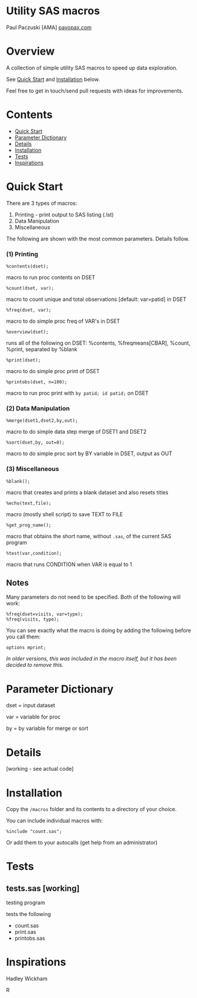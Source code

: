 # Utility SAS macros
Paul Paczuski [AMA] [pavopax.com](http://www.pavopax.com)

Overview
===============================================================================
A collection of simple utility SAS macros to speed up data exploration.

See [Quick Start](#quick-start) and [Installation](#installation) below.

Feel free to get in touch/send pull requests with ideas for improvements.



Contents
===============================================================================
* [Quick Start](#quick-start)
* [Parameter Dictionary](#parameter-dictionary)
* [Details](#details)
* [Installation](#installation)
* [Tests](#tests)
* [Inspirations](#inspirations)



Quick Start
===============================================================================

There are 3 types of macros:  
1. Printing - print output to SAS listing (.lst)
2. Data Manipulation
3. Miscellaneous


The following are shown with the most common parameters. Details follow.

### (1) Printing

`%contents(dset);`

macro to run proc contents on DSET

`%count(dset, var);` 

macro to count unique and total observations [default: var=patid] in DSET

`%freq(dset, var);`

macro to do simple proc freq of VAR's in DSET

`%overview(dset);`

runs all of the following on DSET: %contents, %freqmeans[CBAR],
%count, %print, separated by %blank

`%print(dset);`

macro to do simple proc print of DSET

`%printobs(dset, n=100);`

macro to run proc print with `by patid; id patid;` on DSET


### (2) Data Manipulation

`%merge(dset1,dset2,by,out);`

macro to do simple data step merge of DSET1 and DSET2

`%sort(dset,by, out=0);`

macro to do simple proc sort by BY variable in DSET, output as OUT


### (3) Miscellaneous

`%blank();`

macro that creates and prints a blank dataset and also resets titles

`%echo(text,file);`

macro (mostly shell script) to save TEXT to FILE

`%get_prog_name();`

macro that obtains the short name, without `.sas`, of the current SAS
program


`%test(var,condition);`

macro that runs CONDITION when VAR is equal to 1



## Notes
Many parameters do not need to be specified. Both of the following will work:

	%freq(dset=visits, var=type);
	%freq(visits, type);


You can see exactly what the macro is doing by adding the following
before you call them:

	options mprint;  

*In older versions, this was included in the macro itself, but it has
been decided to remove this.*



Parameter Dictionary
===============================================================================
dset = input dataset

var  = variable for proc

by   = by variable for merge or sort




Details
===============================================================================

[working - see actual code]



Installation
===============================================================================
Copy the `/macros` folder and its contents to a directory of your choice.

You can include individual macros with:

	%include "count.sas";

Or add them to your autocalls (get help from an administrator)




Tests
===============================================================================

## tests.sas [working]
testing program

tests the following
* count.sas
* print.sas
* printobs.sas



Inspirations
===============================================================================

Hadley Wickham

R 
